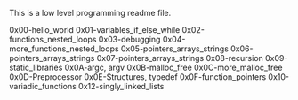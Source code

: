 This is a low level programming readme file.

0x00-hello_world
0x01-variables_if_else_while
0x02-functions_nested_loops
0x03-debugging
0x04-more_functions_nested_loops
0x05-pointers_arrays_strings
0x06-pointers_arrays_strings 
0x07-pointers_arrays_strings
0x08-recursion
0x09-static_libraries
0x0A-argc, argv
0x0B-malloc_free
0x0C-more_malloc_free
0x0D-Preprocessor
0x0E-Structures, typedef
0x0F-function_pointers
0x10-variadic_functions
0x12-singly_linked_lists
